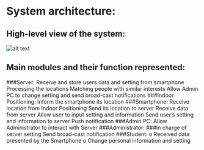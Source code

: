 # System architecture:

## High-level view of the system: 
 
 ![alt text](http://users.metropolia.fi/~kimn/Software%20Engineering/High-levelOverview.png "High-level") 
 
## Main modules and their function represented: 
###Server: 
Receive and store users data and setting from smartphone
Processing the locations
Matching people with similar interests
Allow Admin PC to change setting and send broad-cast notifications
###Indoor Positioning: 
Inform the smartphone its location
###Smartphone:
Receive location from Indoor Positioning 
Send its location to server
Receive data from server
Allow user to input setting and information
Send user’s setting and information to server
Push notification
###Admin PC:
Allow Administrator to interact with Server
###Administrator:
###In charge of server setting
Send broad-cast notification
###Student:
  o	Received data presented by the Smartphone
  o	Change personal information and setting 

